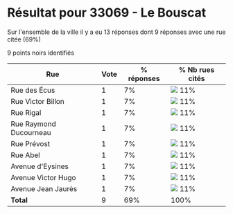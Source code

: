 # Résultat pour 33069 - Le Bouscat

Sur l'ensemble de la ville il y a eu 13 réponses dont 9 réponses avec une rue citée (69%)

9 points noirs identifiés

| Rue | Vote | % réponses | % Nb rues cités|
|-----|------|------------|----------------|
| Rue des Écus | 1 | 7% | <img src="../../img/bar_11.gif" />&nbsp;11%|
| Rue Victor Billon | 1 | 7% | <img src="../../img/bar_11.gif" />&nbsp;11%|
| Rue Rigal | 1 | 7% | <img src="../../img/bar_11.gif" />&nbsp;11%|
| Rue Raymond Ducourneau | 1 | 7% | <img src="../../img/bar_11.gif" />&nbsp;11%|
| Rue Prévost | 1 | 7% | <img src="../../img/bar_11.gif" />&nbsp;11%|
| Rue Abel | 1 | 7% | <img src="../../img/bar_11.gif" />&nbsp;11%|
| Avenue d'Eysines | 1 | 7% | <img src="../../img/bar_11.gif" />&nbsp;11%|
| Avenue Victor Hugo | 1 | 7% | <img src="../../img/bar_11.gif" />&nbsp;11%|
| Avenue Jean Jaurès | 1 | 7% | <img src="../../img/bar_11.gif" />&nbsp;11%|
| **Total** | 9 | 69% | 100%|

